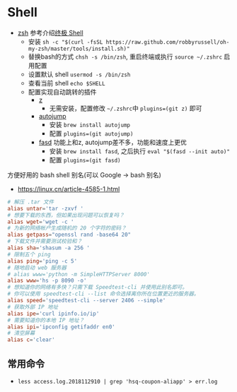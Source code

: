 # Shell

- [zsh](https://ohmyz.sh/) 参考介绍[终极 Shell](https://zhuanlan.zhihu.com/p/19556676)
  - 安装 `sh -c "$(curl -fsSL https://raw.github.com/robbyrussell/oh-my-zsh/master/tools/install.sh)"`
  - 替换bash的方式 `chsh -s /bin/zsh`, 重启终端或执行 `source ~/.zshrc` 启用配置
  - 设置默认 shell `usermod -s /bin/zsh`
  - 查看当前 shell `echo $SHELL`
  - 配置实现自动跳转的插件
    - [z](https://github.com/rupa/z)
      - 无需安装，配置修改 `~/.zshrc`中 `plugins=(git z)` 即可
    - [autojump](https://github.com/joelthelion/autojump)
      - 安装 `brew install autojump`
      - 配置 `plugins=(git autojump)`
    - [fasd](https://github.com/clvv/fasd) 功能上和z, autojump差不多，功能和速度上更优
      - 安装 `brew install fasd`, 之后执行 `eval "$(fasd --init auto)"`
      - 配置 `plugins=(git fasd)`

方便好用的 bash shell 别名(可以 Google -> bash 别名)

- https://linux.cn/article-4585-1.html

```conf
# 解压 .tar 文件
alias untar='tar -zxvf '
# 想要下载的东西，但如果出现问题可以恢复吗？
alias wget='wget -c '
# 为新的网络帐户生成随机的 20 个字符的密码？
alias getpass="openssl rand -base64 20"
# 下载文件并需要测试校验和？
alias sha='shasum -a 256 '
# 限制五个 ping
alias ping='ping -c 5'
# 随地启动 web 服务器
# alias www='python -m SimpleHTTPServer 8000'
alias www='hs -p 8090 -o'
# 想知道你的网络有多快？只需下载 Speedtest-cli 并使用此别名即可。
# 你可以使用 speedtest-cli --list 命令选择离你所在位置更近的服务器。
alias speed='speedtest-cli --server 2406 --simple'
# 获取外部 IP 地址
alias ipe='curl ipinfo.io/ip'
# 需要知道你的本地 IP 地址？
alias ipi='ipconfig getifaddr en0'
# 清空屏幕
alias c='clear'
```

## 常用命令

- `less access.log.2018112910 | grep 'hsq-coupon-aliapp' > err.log`
